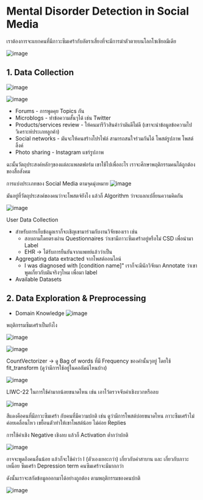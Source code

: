 # Mental Disorder Detection in Social Media

เราต้องการจะแยกคนที่มีภาวะซึมเศร้ากับอัตราเสี่ยงที่จะมีการฆ่าตัวตายบนโลกโซเชียลมีเดีย

![image](https://github.com/user-attachments/assets/42f6ef5b-3206-4bfd-beda-c8ae8ad9938a)

## 1. Data Collection

![image](https://github.com/user-attachments/assets/c050d9f1-6678-4a6a-b7d2-78a6a64ca07b)

![image](https://github.com/user-attachments/assets/12779e58-8b95-45bf-84a6-e898278a9b76)


* Forums - การพูดคุย Topics กัน
* Microblogs - ทำข้อความสั้นๆได้ เช่น Twitter
* Products/services review - ให้คนมารีวิวสินค้าว่ามันดีไม่ดี (เขาจะนำข้อมูลข้อความไปวิเคราะห์ประเภทลูกค้า)
* Social networks - มันจะให้คนสร้างโปรไฟล์ สามารถสนใจร่วมกันได้ โพสต์รูปภาพ โพสต์ลิ้งค์
* Photo sharing - Instagram แชร์รูปภาพ

ฉะนั้นวัตถุประสงค์หลักๆของแต่ละแพลตฟอร์ม เขาใช้ไปเพื่ออะไร เราจะศึกษาพฤติกรรมคนได้ถูกต้องของสื่อสังคม

การแบ่งประเภทของ Social Media ตามจุดมุ่งหมาย
![image](https://github.com/user-attachments/assets/0d72c5e2-ff57-4c5b-a15e-109ae4314795)

มันอยู่ที่วัตถุประสงค์ของคนว่าจะโพสตจ์ยังไง แล้วก็ Algorithm ว่าจะแลกเปลี่ยนความคิดกัน

![image](https://github.com/user-attachments/assets/22a64e53-9910-4ab3-8e84-3516494cb1b7)

User Data Collection

* สำหรับการเก็บข้อมูลเราก็จะเชิญเขามาร่วมกับงานวิจัยของเรา เช่น
  * สอบถามโดยตรงผ่าน Questionnaires ว่าเขามีภาวะซึมเศร้าอยู่หรือไม่ CSD เพื่อนำมา Label
  * EHR -> ได้รับการยืนยันจากแพทย์แล้วว่าเป็น
* Aggregating data extracted จากโพสต์ออนไลน์
  * I was diagnosed with [condition name]" เราก็จะมีนักวิจัยมา Annotate ว่าเขาพูดเกี่ยวกับมันจริงๆไหม เพื่อมา label
* Available Datasets

## 2. Data Exploration & Preprocessing

* Domain Knowledge
![image](https://github.com/user-attachments/assets/a17bd688-fb83-4894-a337-eb54d263e2d9)

พฤติกรรมซึมเศร้าเป็นยังไง

![image](https://github.com/user-attachments/assets/d59ca7bc-da3a-486c-b652-5a6015235221)

![image](https://github.com/user-attachments/assets/edcd5b30-2c30-4107-9e24-a7c8d1d2bf3f)

CountVectorizer -> ดู Bag of words ที่มี Frequency ของคำนั้นๆอยู่ โดยใช้ fit_transform (ดูว่ามีการใช้อยู่ในคอลัมน์ไหนบ้าง)

![image](https://github.com/user-attachments/assets/b6c13a78-b1f6-412a-9276-14a39fab8863)

LIWC-22 ในการใช้คำมากน้อยขนาดไหน เช่น เอาไว้ตรวจจับคำเชิงบวกหรือลบ

![image](https://github.com/user-attachments/assets/a99309e9-08b9-4de2-bd16-ee342538d543)

สีแดงคือคนที่มีภาวะซึมเศร้า กับคนที่มีความปกติ
เช่น ดูว่ามีการโพสต์บ่อยขนาดไหน ภาวะซึมเศร้าไม่ค่อยเคลื่อนไหว เขยื้อนตัวทำให้เขาโพสต์น้อย ไม่ค่อย Replies

การใช้คำเชิง Negative เชิงลบ แล้วก็ Activation ต่ำกว่าปกติ

![image](https://github.com/user-attachments/assets/cad6884b-66e8-47ae-bce1-00453aa03e0d)

อาจจะพูดถึงคนอื่นน้อย แล้วก็จะใช้คำว่า I (ตัวเองเยอะกว่า)
เกี่ยวกับคำสาบาน และ เกี่ยวกับภาวะเหนื่อย ซึมเศร้า Depression term คนซึมเศร้าจะมีมากกว่า

ดังนั้นเราจะสกัดข้อมูลออกมาได้อย่างถูกต้อง ตามพฤติกรรมของคนปกติ

![image](https://github.com/user-attachments/assets/ddff8db8-f9dc-4637-8ec6-97bbe5066d6d)




